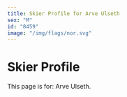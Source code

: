 ```yaml
---
title: Skier Profile for Arve Ulseth
sex: "M"
id: "8459"
image: "/img/flags/nor.svg" 
---
```


# Skier Profile

This page is for: Arve Ulseth.
    